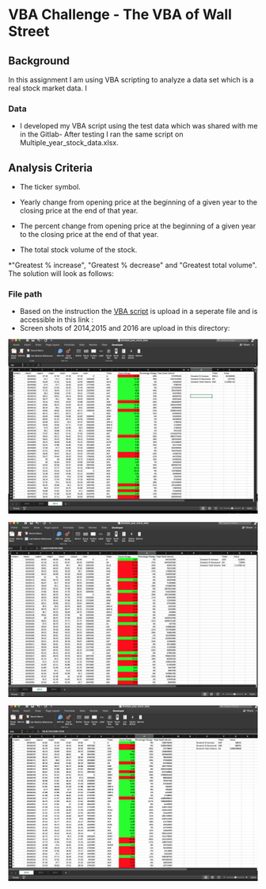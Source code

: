 # VBA Challenge - The VBA of Wall Street

## Background

In this assignment I am using VBA scripting to analyze a data set which is a real stock market data. I


### Data 

* I developed my VBA script using the test data which was shared with me in the Gitlab- After testing I ran the same script on Multiple_year_stock_data.xlsx.

## Analysis Criteria 

  * The ticker symbol.

  * Yearly change from opening price at the beginning of a given year to the closing price at the end of that year.

  * The percent change from opening price at the beginning of a given year to the closing price at the end of that year.

  * The total stock volume of the stock.
  
  *"Greatest % increase", "Greatest % decrease" and "Greatest total volume". The solution will look as follows:


### File path

* Based on the instruction the [VBA script](https://github.com/manidanesh/UCI_HomeWork_Mani/blob/master/VBA-challenge/VBA-Challendge.vba) is upload in a seperate file and is accessible in this link : 
* Screen shots of 2014,2015 and 2016 are upload in this directory:  

![Screenshot - 2014](https://github.com/manidanesh/UCI_HomeWork_Mani/blob/master/VBA-challenge/Images/2014%20.png)

![Screenshot - 2015](https://github.com/manidanesh/UCI_HomeWork_Mani/blob/master/VBA-challenge/Images/2015%20.png)

![Screenshot - 2016](https://github.com/manidanesh/UCI_HomeWork_Mani/blob/master/VBA-challenge/Images/2016.png)




